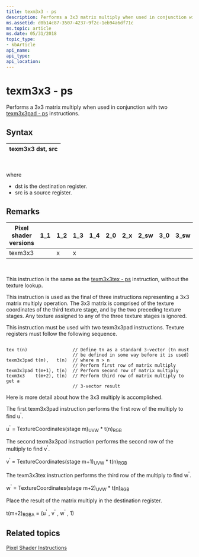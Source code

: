 ```yaml
---
title: texm3x3 - ps
description: Performs a 3x3 matrix multiply when used in conjunction with two texm3x3pad - ps instructions.
ms.assetid: d0b14c87-3507-4237-9f2c-1eb94a6df71c
ms.topic: article
ms.date: 05/31/2018
topic_type: 
- kbArticle
api_name: 
api_type: 
api_location: 
---
```


# texm3x3 - ps

Performs a 3x3 matrix multiply when used in conjunction with two [texm3x3pad - ps](texm3x3pad---ps.md) instructions.

## Syntax



| texm3x3 dst, src |
|------------------|



 

where

-   dst is the destination register.
-   src is a source register.

## Remarks



| Pixel shader versions | 1\_1 | 1\_2 | 1\_3 | 1\_4 | 2\_0 | 2\_x | 2\_sw | 3\_0 | 3\_sw |
|-----------------------|------|------|------|------|------|------|-------|------|-------|
| texm3x3               |      | x    | x    |      |      |      |       |      |       |



 

This instruction is the same as the [texm3x3tex - ps](texm3x3tex---ps.md) instruction, without the texture lookup.

This instruction is used as the final of three instructions representing a 3x3 matrix multiply operation. The 3x3 matrix is comprised of the texture coordinates of the third texture stage, and by the two preceding texture stages. Any texture assigned to any of the three texture stages is ignored.

This instruction must be used with two texm3x3pad instructions. Texture registers must follow the following sequence.


```
 
tex t(n)                 // Define tn as a standard 3-vector (tn must
                         // be defined in some way before it is used)
texm3x3pad t(m),   t(n)  // where m > n
                         // Perform first row of matrix multiply
texm3x3pad t(m+1), t(n)  // Perform second row of matrix multiply
texm3x3    t(m+2), t(n)  // Perform third row of matrix multiply to get a
                         // 3-vector result
```



Here is more detail about how the 3x3 multiply is accomplished.

The first texm3x3pad instruction performs the first row of the multiply to find u<sup>'</sup>.

u<sup>'</sup> = TextureCoordinates(stage m)<sub>UVW</sub> \* t(n)<sub>RGB</sub>

The second texm3x3pad instruction performs the second row of the multiply to find v<sup>'</sup>.

v<sup>'</sup> = TextureCoordinates(stage m+1)<sub>UVW</sub> \* t(n)<sub>RGB</sub>

The texm3x3tex instruction performs the third row of the multiply to find w<sup>'</sup>.

w<sup>'</sup> = TextureCoordinates(stage m+2)<sub>UVW</sub> \* t(n)<sub>RGB</sub>

Place the result of the matrix multiply in the destination register.

t(m+2)<sub>RGBA</sub> = (u<sup>'</sup> , v<sup>'</sup> , w<sup>'</sup> , 1)

## Related topics

<dl> <dt>

[Pixel Shader Instructions](dx9-graphics-reference-asm-ps-instructions.md)
</dt> </dl>

 

 





